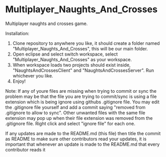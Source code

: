 Multiplayer_Naughts_And_Crosses
===============================

Multiplayer naughts and crosses game.

Installation:
1.	Clone repository to anywhere you like, it should create a folder named "Multiplayer_Naughts_And_Crosses", this will be our main folder.
2. 	Open eclipse and select switch workspace, select "Multiplayer_Naughts_And_Crosses" as your workspace.
3. 	When workspace loads two projects should exist inside, "NaughtsAndCrossesClient" and "NaughtsAndCrossesServer". Run whichever you like. 
4. 	Enjoy!

Note: 
If any of youre files are missing when trying to commit or sync the problem may be that the file you are trying to commit/sync is using a file extension which is being ignore using githubs .gitignore file. You may edit the .gitignore file yourself and add a commit saying "removed <insert file extension name here> from .gitignore to allow <insert file name here> to sync". Other unwanted files with the same file extension may pop up when their file extension was removed from the .gitignore file. Right click and select "ignore file" for each one. 

If any updates are made to the README.md (this file) then title the commit as README to make sure other contributors read your updates, it is important that whenever an update is made to the README.md that every contributor reads it